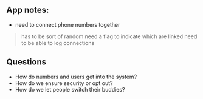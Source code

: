 App notes:
---------
* need to connect phone numbers together 
> has to be sort of random
> need a flag to indicate which are linked
> need to be able to log connections

Questions
---------
* How do numbers and users get into the system?
* How do we ensure security or opt out?
* How do we let people switch their buddies?
